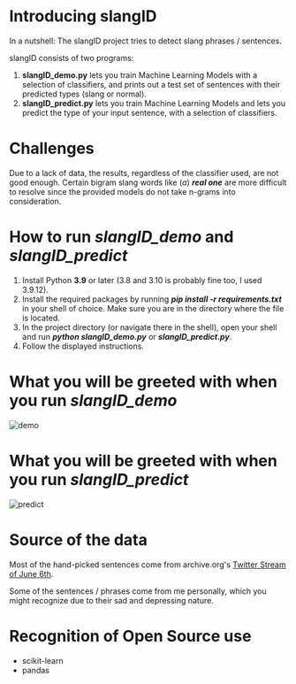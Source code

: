 # Introducing slangID

In a nutshell: The slangID project tries to detect slang phrases / sentences.

 slangID consists of two programs:
 1. **slangID_demo.py** lets you train Machine Learning Models with a selection of classifiers, and prints out a test set of sentences with their predicted types (slang or normal).
 2. **slangID_predict.py** lets you train Machine Learning Models and lets you predict the type of your input sentence, with a selection of classifiers.

# Challenges

Due to a lack of data, the results, regardless of the classifier used, are not good enough.
 Certain bigram slang words like (_a_) _**real one**_ are more difficult to resolve since the provided models do not take n-grams into consideration.

# How to run _slangID_demo_ and _slangID_predict_

1. Install Python **3.9** or later (3.8 and 3.10 is probably fine too, I used 3.9.12).
2. Install the required packages by running **_pip install -r requirements.txt_** in your shell of choice. Make sure you are in the directory where the file is located.
3. In the project directory (or navigate there in the shell), open your shell and run **_python slangID_demo.py_** or **_slangID_predict.py_**.
4. Follow the displayed instructions.

# What you will be greeted with when you run _slangID_demo_

![demo](https://user-images.githubusercontent.com/92433046/180863321-b8f6d0d7-f984-4388-abb6-105628510e60.png)


# What you will be greeted with when you run _slangID_predict_

![predict](https://user-images.githubusercontent.com/92433046/180862844-488c89da-0d0a-431f-b21b-00f4dcbb9fd2.png)


# Source of the data

Most of the hand-picked sentences come from archive.org's [Twitter Stream of June 6th](https://archive.org/details/archiveteam-twitter-stream-2021-06).

Some of the sentences / phrases come from me personally, which you might recognize due to their sad and depressing nature.


# Recognition of Open Source use

* scikit-learn
* pandas
